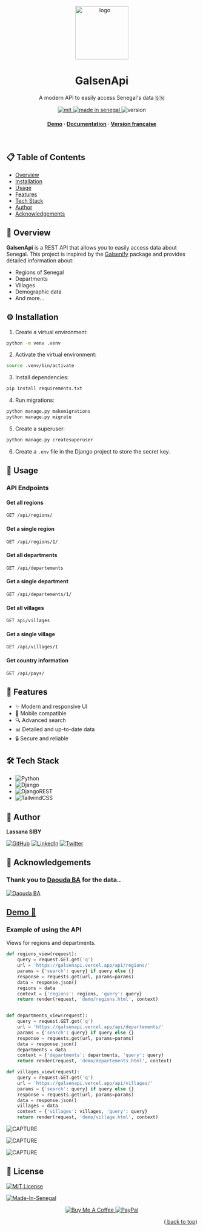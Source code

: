 <a name="readme-top"></a>
<div align="center">
  <img src="capture/logo.png" alt="logo" width="140" height="auto" />
  <h1>GalsenApi</h1>
  <p>
    A modern API to easily access Senegal's data 🇸🇳
  </p>

  <p>
    <a href="./Licence.md">
      <img src="https://img.shields.io/badge/License-MIT-green.svg" alt="mit" />
    </a>
    <a href="https://github.com/GalsenDev221/made.in.senegal">
      <img src="https://github.com/GalsenDev221/made.in.senegal/blob/master/assets/badge.svg" alt="made in senegal" />
    </a>
    <img src="https://img.shields.io/badge/version-2.0.0-blue" alt="version" />
  </p>

  <h4>
    <a href="https://galsenapi.vercel.app/">Demo</a>
    <span> · </span>
    <a href="https://galsenapi.vercel.app/docs/">Documentation</a>
    <span> · </span>
    <a href="README.md">Version française</a>
  </h4>
</div>

<br />

## 📋 Table of Contents

- [Overview](#-overview)
- [Installation](#-installation)
- [Usage](#-usage)
- [Features](#-features)
- [Tech Stack](#-tech-stack)
- [Author](#-author)
- [Acknowledgements](#-acknowledgements)

## 🚀 Overview

**GalsenApi** is a REST API that allows you to easily access data about Senegal. This project is inspired by the [Galsenify](https://www.npmjs.com/package/galsenify) package and provides detailed information about:

- Regions of Senegal
- Departments
- Villages
- Demographic data
- And more...

## ⚙️ Installation

1. Create a virtual environment:
```bash
python -m venv .venv
```

2. Activate the virtual environment:
```bash
source .venv/bin/activate
```

3. Install dependencies:
```bash
pip install requirements.txt
```

4. Run migrations:
```bash
python manage.py makemigrations
python manage.py migrate
```

5. Create a superuser:
```bash
python manage.py createsuperuser
```

6. Create a `.env` file in the Django project to store the secret key.

## 🎯 Usage

### API Endpoints

#### Get all regions
```http
GET /api/regions/
```

#### Get a single region
```http
GET /api/regions/1/
```

#### Get all departments
```http
GET /api/departements
```

#### Get a single department
```http
GET /api/departements/1/
```

#### Get all villages
```http
GET api/villages
```

#### Get a single village
```http
GET /api/villages/1
```

#### Get country information
```http
GET /api/pays/
```

## 💫 Features

- ✨ Modern and responsive UI
- 📱 Mobile compatible
- 🔍 Advanced search
- 📊 Detailed and up-to-date data
- 🔒 Secure and reliable

## 🛠 Tech Stack

- ![Python](https://img.shields.io/badge/python-3670A0?style=for-the-badge&logo=python&logoColor=ffdd54)
- ![Django](https://img.shields.io/badge/django-%23092E20.svg?style=for-the-badge&logo=django&logoColor=white)
- ![DjangoREST](https://img.shields.io/badge/DJANGO-REST-ff1709?style=for-the-badge&logo=django&logoColor=white&color=ff1709&labelColor=gray)
- ![TailwindCSS](https://img.shields.io/badge/tailwindcss-%2338B2AC.svg?style=for-the-badge&logo=tailwind-css&logoColor=white)

## 👤 Author

**Lassana SIBY**

[![GitHub](https://img.shields.io/badge/github-%23121011.svg?style=for-the-badge&logo=github&logoColor=white)](https://github.com/sibylassana95)
[![LinkedIn](https://img.shields.io/badge/linkedin-%230077B5.svg?style=for-the-badge&logo=linkedin&logoColor=white)](https://www.linkedin.com/in/sibylassana)
[![Twitter](https://img.shields.io/badge/Twitter-%231DA1F2.svg?style=for-the-badge&logo=Twitter&logoColor=white)](https://twitter.com/sibyog13)

## 💝 Acknowledgements

### Thank you to [Daouda BA](https://github.com/daoodaba975) for the data..
[![Daouda BA](https://avatars.githubusercontent.com/daoodaba975?s=64)](https://github.com/daoodaba975)



## **[Demo 🚀](https://galsenapi.pythonanywhere.com)**

### Example of using the API
Views for regions and departments.
```python
def regions_view(request):
    query = request.GET.get('q')
    url = 'https://galsenapi.vercel.app/api/regions/'
    params = {'search': query} if query else {}
    response = requests.get(url, params=params)
    data = response.json()
    regions = data
    context = {'regions': regions, 'query': query}
    return render(request, 'demo/regions.html', context)


def departments_view(request):
    query = request.GET.get('q')
    url = 'https://galsenapi.vercel.app/api/departements/'
    params = {'search': query} if query else {}
    response = requests.get(url, params=params)
    data = response.json()
    departments = data
    context = {'departments': departments, 'query': query}
    return render(request, 'demo/departements.html', context)

def villages_view(request):
    query = request.GET.get('q')
    url = 'https://galsenapi.vercel.app/api/villages/'
    params = {'search': query} if query else {}
    response = requests.get(url, params=params)
    data = response.json()
    villages = data
    context = {'villages': villages, 'query': query}
    return render(request, 'demo/village.html', context)    
```
![CAPTURE](capture/home.png)

![CAPTURE](capture/galsenApi.png)

![CAPTURE](capture/galsenapi-vercel-app-region.png)

## 📝 License

[![MIT License](https://img.shields.io/badge/License-MIT-green.svg)](./Licence.md)

[![Made-In-Senegal](https://github.com/GalsenDev221/made.in.senegal/blob/master/assets/badge.svg)](https://github.com/GalsenDev221/made.in.senegal)
<div align="center">
  <a href="https://www.buymeacoffee.com/sibyamara9M">
    <img src="https://img.shields.io/badge/Buy%20Me%20a%20Coffee-ffdd00?style=for-the-badge&logo=buy-me-a-coffee&logoColor=black" alt="Buy Me A Coffee" />
  </a>
  <a href="https://paypal.me/sibylassana">
    <img src="https://img.shields.io/badge/PayPal-00457C?style=for-the-badge&logo=paypal&logoColor=white" alt="PayPal" />
  </a>
</div>
<p align="right">(<a href="#readme-top">
back to top</a>)</p>
